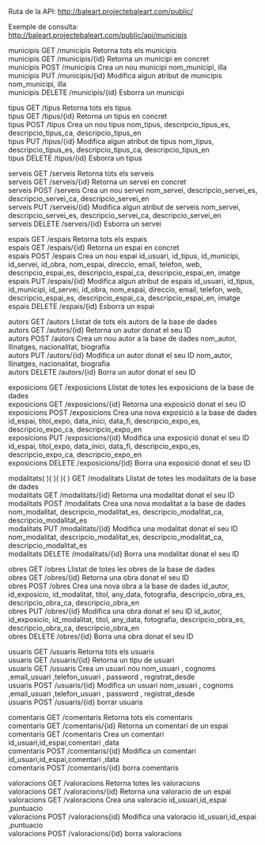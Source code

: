 Ruta de la API:
http://baleart.projectebaleart.com/public/

Exemple de consulta: http://baleart.projectebaleart.com/public/api/municipis

municipis	GET		/municipis		    Retorna tots els municipis  
municipis	GET		/municipis/{id}	    Retorna un municipi en concret  
municipis	POST	/municipis		    Crea un nou municipi	                        nom_municipi, illa  
municipis	PUT		/municipis/{id}	    Modifica algun atribut de municipis	            nom_municipi, illa  
municipis	DELETE	/municipis/{id}	    Esborra un municipi  
    
tipus		GET		/tipus			    Retorna tots els tipus  	
tipus		GET		/tipus/{id}		    Retorna un tipus en concret  
tipus		POST	/tipus			    Crea un nou tipus	                            nom_tipus, descripcio_tipus_es, descripcio_tipus_ca, descripcio_tipus_en  
tipus		PUT		/tipus/{id}		    Modifica algun atribut de tipus	                nom_tipus, descripcio_tipus_es, descripcio_tipus_ca, descripcio_tipus_en  
tipus		DELETE	/tipus/{id}		    Esborra un tipus  
    
serveis		GET		/serveis		    Retorna tots els serveis  
serveis		GET		/serveis/{id}	    Retorna un servei en concret  	
serveis		POST	/serveis		    Crea un nou servei	                            nom_servei, descripcio_servei_es, descripcio_servei_ca, descripcio_servei_en  
serveis		PUT		/serveis/{id}	    Modifica algun atribut de serveis	            nom_servei, descripcio_servei_es, descripcio_servei_ca, descripcio_servei_en  
serveis		DELETE	/serveis/{id}	    Esborra un servei  	
    
espais		GET		/espais			    Retorna tots els espais  
espais		GET		/espais/{id}	    Retorna un espai en concret  
espais		POST	/espais			    Crea un nou espai	                            id_usuari, id_tipus, id_municipi, id_servei, id_obra, nom_espai, direccio, email, telefon, web, descripcio_espai_es, descripcio_espai_ca, descripcio_espai_en, imatge  
espais		PUT		/espais/{id}	    Modifica algun atribut de espais	            id_usuari, id_tipus, id_municipi, id_servei, id_obra, nom_espai, direccio, email, telefon, web, descripcio_espai_es, descripcio_espai_ca, descripcio_espai_en, imatge  
espais		DELETE	/espais/{id}	    Esborra un espai  

autors		GET		/autors			    Llistat de tots els autors de la base de dades  	
autors		GET		/autors/{id}	    Retorna un autor donat el seu ID  	
autors		POST	/autors			    Crea un nou autor a la base de dades	        nom_autor, llinatges, nacionalitat, biografia  
autors		PUT		/autors/{id}	    Modifica un autor donat el seu ID	            nom_autor, llinatges, nacionalitat, biografia  
autors		DELETE	/autors/{id}	    Borra un autor donat el seu ID  	
				
exposicions	GET		/exposicions	    Llistat de totes les exposicions de la base de dades  	
exposicions	GET		/exposicions/{id}	Retorna una exposició donat el seu ID  	
exposicions	POST	/exposicions	    Crea una nova exposició a la base de dades	    id_espai, titol_expo, data_inici, data_fi, descripcio_expo_es, descripcio_expo_ca, descripcio_expo_en  
exposicions	PUT		/exposicions/{id}	Modifica una exposició donat el seu ID      	id_espai, titol_expo, data_inici, data_fi, descripcio_expo_es, descripcio_expo_ca, descripcio_expo_en  
exposicions	DELETE	/exposicions/{id}	Borra una exposició donat el seu ID  	
				
modalitats(&nbsp;)(&nbsp;)(&nbsp;)(&nbsp;)	GET		/modalitats	        Llistat de totes les modalitats de la base de dades  	
modalitats	GET		/modalitats/{id}	Retorna una modalitat donat el seu ID  	
modalitats	POST	/modalitats	        Crea una nova modalitat a la base de dades	    nom_modalitat, descripcio_modalitat_es, descripcio_modalitat_ca, descripcio_modalitat_es  
modalitats	PUT		/modalitats/{id}	Modifica una modalitat donat el seu ID	        nom_modalitat, descripcio_modalitat_es, descripcio_modalitat_ca, descripcio_modalitat_es  
modalitats	DELETE	/modalitats/{id}	Borra una modalitat donat el seu ID  	
				
obres	    GET	    /obres  	        Llistat de totes les obres de la base de dades  	
obres	    GET	    /obres/{id}	        Retorna una obra donat el seu ID  	
obres	    POST	/obres	            Crea una nova obra a la base de dades	        id_autor, id_exposicio, id_modalitat, titol, any_data, fotografia, descripcio_obra_es, descripcio_obra_ca, descripcio_obra_en  
obres	    PUT 	/obres/{id}	        Modifica una obra donat el seu ID	            id_autor, id_exposicio, id_modalitat, titol, any_data, fotografia, descripcio_obra_es, descripcio_obra_ca, descripcio_obra_en  
obres	    DELETE	/obres/{id}	        Borra una obra donat el seu ID  	        

usuaris	    GET	    /usuaris	        Retorna tots els usuaris  	
usuaris	    GET	    /usuaris/{id}	    Retorna un tipu de usuari  	
usuaris	    GET	    /usuaris	        Crea un usuari nou	                            nom_usuari , cognoms ,email_usuari ,telefon_usuari , password , registrat_desde   
usuaris	    POST	/usuaris/{id}	    Modifica un usuari	                            nom_usuari , cognoms ,email_usuari ,telefon_usuari , password , registrat_desde   
usuaris	    POST	/usuaris/{id}	    borrar usuaris  	
    
comentaris	GET	    /comentaris	        Retorna tots els comentaris  	
comentaris	GET	    /comentaris/{id}	Retorna un comentari de un espai  	
comentaris	GET	    /comentaris	        Crea un comentari	                            id_usuari,id_espai,comentari ,data   
comentaris	POST	/comentaris/{id}	Modifica un comentari	                        id_usuari,id_espai,comentari ,data   
comentaris	POST	/comentaris/{id}	borra comentaris	  
				
valoracions	GET 	/valoracions	    Retorna totes les valoracions  	
valoracions	GET 	/valoracions/{id}	Retorna una valoracio de un espai  	
valoracions	GET 	/valoracions	    Crea una valoracio	                            id_usuari,id_espai ,puntuacio   
valoracions	POST	/valoracions{id}	Modifica una valoracio                      	id_usuari,id_espai ,puntuacio   
valoracions	POST	/valoracions/{id}	borra valoracions   